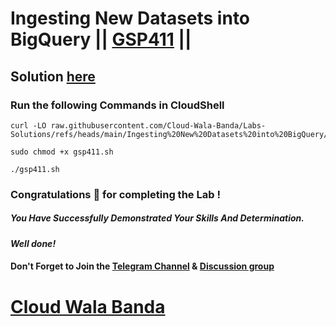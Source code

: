 # Ingesting New Datasets into BigQuery || [GSP411](https://www.cloudskillsboost.google/focuses/3692?parent=catalog) ||

## Solution [here](https://youtu.be/V3k49HjBpKM)

### Run the following Commands in CloudShell

```
curl -LO raw.githubusercontent.com/Cloud-Wala-Banda/Labs-Solutions/refs/heads/main/Ingesting%20New%20Datasets%20into%20BigQuery/gsp411.sh

sudo chmod +x gsp411.sh

./gsp411.sh
```

### Congratulations 🎉 for completing the Lab !

##### *You Have Successfully Demonstrated Your Skills And Determination.*

#### *Well done!*

#### Don't Forget to Join the [Telegram Channel](https://t.me/cloudwalabanda) & [Discussion group](https://t.me/cloudwalabandachats)

# [Cloud Wala Banda](https://www.youtube.com/@cloudwalabanda)

